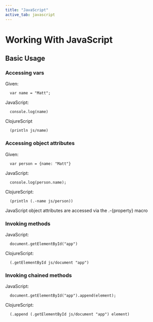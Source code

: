 ```yaml
---
title: "JavaScript"
active_tab: javascript
---
```

# Working With JavaScript

## Basic Usage

### Accessing vars

Given:

``` 
  var name = "Matt";
```

JavaScript:

``` 
  console.log(name)
```

ClojureScript

```
  (println js/name)
```

### Accessing object attributes

Given: 
 
```
  var person = {name: "Matt"}
```

JavaScript:

```
  console.log(person.name);
```

ClojureScript:

```
  (println (.-name js/person))
```

JavaScript object attributes are accessed via the .-{property} macro

### Invoking methods

JavaScript:

```
  document.getElementById("app")
```

ClojureScript:

```
  (.getElementById js/document "app")
```

### Invoking chained methods

JavaScript:

```
  document.getElementById("app").append(element);
```
                    
ClojureScript:

```
  (.append (.getElementById js/document "app") element)
```

